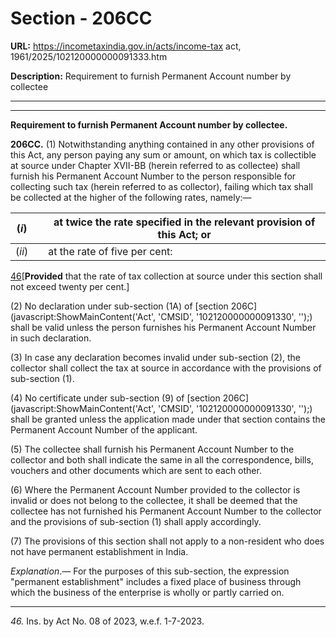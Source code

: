 # Section - 206CC

**URL:** https://incometaxindia.gov.in/acts/income-tax act, 1961/2025/102120000000091333.htm

**Description:** Requirement to furnish Permanent Account number by collectee

---

****

**Requirement to furnish Permanent Account number by collectee.**

**206CC.** (1) Notwithstanding anything contained in any other provisions of this Act, any person paying any sum or amount, on which tax is collectible at source under Chapter XVII-BB (herein referred to as collectee) shall furnish his Permanent Account Number to the person responsible for collecting such tax (herein referred to as collector), failing which tax shall be collected at the higher of the following rates, namely:—

(_i_)|  |  at twice the rate specified in the relevant provision of this Act; or  
---|---|---  
(_ii_)|  |  at the rate of five per cent:  
  
[46](javascript:ShowFootnote\('fn46'\);)[**Provided** that the rate of tax collection at source under this section shall not exceed twenty per cent.]

(2) No declaration under sub-section (1A) of [section 206C](javascript:ShowMainContent\('Act', 'CMSID', '102120000000091330', ''\);) shall be valid unless the person furnishes his Permanent Account Number in such declaration.

(3) In case any declaration becomes invalid under sub-section (2), the collector shall collect the tax at source in accordance with the provisions of sub-section (1).

(4) No certificate under sub-section (9) of [section 206C](javascript:ShowMainContent\('Act', 'CMSID', '102120000000091330', ''\);) shall be granted unless the application made under that section contains the Permanent Account Number of the applicant.

(5) The collectee shall furnish his Permanent Account Number to the collector and both shall indicate the same in all the correspondence, bills, vouchers and other documents which are sent to each other.

(6) Where the Permanent Account Number provided to the collector is invalid or does not belong to the collectee, it shall be deemed that the collectee has not furnished his Permanent Account Number to the collector and the provisions of sub-section (1) shall apply accordingly.

(7) The provisions of this section shall not apply to a non-resident who does not have permanent establishment in India.

_Explanation_._—_ For the purposes of this sub-section, the expression "permanent establishment" includes a fixed place of business through which the business of the enterprise is wholly or partly carried on.

* * *

_46._ Ins. by Act No. 08 of 2023, w.e.f. 1-7-2023.